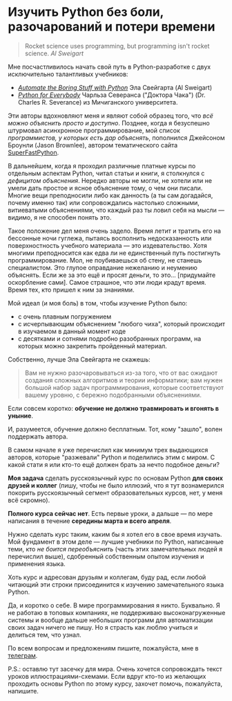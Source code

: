 # Изучить Python без боли, разочарований и потери времени

> Rocket science uses programming, but programming isn't rocket science. *Al Sweigart*

Мне посчастливилось начать свой путь в Python-разработке с двух исключительно талантливых учебников:
- [*Automate the Boring Stuff with Python*](https://automatetheboringstuff.com/) Эла Свейгарта (Al Sweigart)
- [*Python for Everybody*](https://www.py4e.com/html3/) Чарльза Северанса ("Доктора Чака") (Dr. Charles R. Severance) из Мичиганского университета.

Эти авторы вдохновляют меня и являют собой образец того, что *всё можно объяснить просто и доступно*. Позднее, 
когда я безуспешно штурмовал асинхронное программирование, мой список *программистов, у которых есть дар объяснять*, пополнился Джейсоном Броунли (Jason Brownlee), автором тематического сайта [SuperFastPython](https://superfastpython.com/).

В дальнейшем, когда я проходил различные платные курсы по отдельным аспектам Python, читал статьи и книги, я столкнулся с *дефицитом объяснения*. Нередко авторы не могли, не хотели или не умели дать простое и ясное объяснение тому, о 
чем они писали. Многие вещи преподносили либо как данность (а ты сам догадайся, почему именно так) или 
сопровождались настолько сложными, витиеватыми объяснениями, что каждый раз ты ловил себя на мысли &mdash; видимо, 
я не способен понять это.

Такое положение дел меня очень задело. Время летит и тратить его на бессонные ночи гуглежа, пытаясь восполнить 
недосказанность или поверхностность учебного материала &mdash; это издевательство. Хотя многими преподносится как 
едва ли не единственный путь постигнуть программирование. Мол, не поубиваешься об стену, не станешь специалистом. 
Это глупое оправдание нежеланию и неумению объяснять. Если же за это ещё и просят деньги, то это... [придумайте оскорбление сами]. Самое страшное, что эти люди крадут время. Время тех, кто пришел к ним за знаниями.

Мой идеал (и моя боль) в том, чтобы изучение Python было:
- с очень плавным погружением
- с исчерпывающим объяснением "любого чиха", который происходит в изучаемом в данный момент коде
- с десятками и сотнями подробно разобранных программ, на которых можно закрепить пройденный материал.

Собственно, лучше Эла Свейгарта не скажешь:

> Вам не нужно разочаровываться из-за того, что от вас ожидают создания сложных алгоритмов и теории информатики; вам нужен большой набор задач программирования, которые соответствуют вашему уровню, с бережно подобранными объяснениями.

Если совсем коротко: **обучение не должно травмировать и вгонять в уныние**.

И, разумеется, обучение должно бесплатным. Тот, кому "зашло", волен поддержать автора.

В самом начале я уже перечислил как минимум трех выдающихся авторов, которые "разжевали" Python и поделились этим с 
миром. С какой стати я или кто-то ещё должен брать за нечто подобное деньги? 

**Моя задача** сделать русскоязычный курс по основам Python **для своих друзей и коллег** (пишу, чтобы не было иллюзий, что я тут вознамерился покорить русскоязычный сегмент образовательных курсов, нет, у меня всё скромно). 

**Полного курса сейчас нет**. Есть первые уроки, а дальше &mdash; по мере написания в течение **середины марта и всего апреля**.

Нужно сделать курс таким, каким бы я хотел его в свое время изучать. Мой фундамент в этом деле &mdash; лучшие учебники по Python, написанные теми, кто *не боится переобъяснить* (часть этих замечательных людей я перечислил выше), сдобренный собственным опытом изучения и применения языка.

Хоть курс и адресован друзьям и коллегам, буду рад, если любой читающий эти строки присоединится к изучению 
замечательного языка Python.

Да, и коротко о себе. В мире программирования я никто. Буквально. Я не работаю в топовых компаниях, не поддерживаю 
высоконагруженные системы и вообще дальше небольших программ для автоматизации своих задач ничего не пишу. Но я 
страсть как люблю учиться и делиться тем, что узнал.

По всем вопросам и предложениям пишите, пожалуйста, мне в [телеграм](https://t.me/yastasyao).

P.S.: оставлю тут засечку для мира. Очень хочется сопровождать текст уроков иллюстрациями-схемами. Если вдруг кто-то из желающих проходить основы Python по этому курсу, захочет помочь, пожалуйста, напишите.
